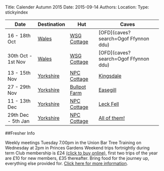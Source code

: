 Title: Calender Autumn 2015
Date: 2015-09-14
Authors:
Location:
Type: stickyindex

|Date              | Destination                          | Hut                                                                                  | Caves                                  |
| ---              |  ---                                 | ---                                                                                  |  ---                                   |
|16 - 18th Oct     | [Wales](caves?search=Wales)          | [WSG Cottage](http://www.wsg.org.uk/html/cottage.htm)                                | [OFD](caves?search=Ogof Ffynnon ddu)   |
|30th Oct - 1st Nov| [Wales](caves?search=Wales)          | [WSG Cottage](http://www.wsg.org.uk/html/cottage.htm)                                | [OFD](caves?search=Ogof Ffynnon ddu)   |
|13 - 15th Nov     | [Yorkshire](caves?search=Yorkshire)  | [NPC Cottage](http://www.northernpennineclub.org.uk/greenclose/greenclose.htm)       | [Kingsdale](caves?search=Kingsdale)    |
|27 - 29th Nov     | [Yorkshire](caves?search=Yorkshire)  | [Bullpot Farm](http://www.rrcpc.org.uk/wordpress/accommodation-booking/bullpot-farm) | [Easegill](caves?search=Easegill)      |
|11 - 13th Dec     | [Yorkshire](caves?search=Yorkshire)  | [NPC Cottage](http://www.northernpennineclub.org.uk/greenclose/greenclose.htm)       | [Leck Fell](caves?search=Leck%20Fell)  |
|29th Dec - 5th Jan| [Yorkshire](caves?search=Yorkshire)  | [NPC Cottage](http://www.northernpennineclub.org.uk/greenclose/greenclose.htm)       | [All of them!](caves?search=Yorkshire) |

##Fresher Info

Weekly meetings Tuesday 7.00pm in the Union Bar
Tree Training on Wednesday at 2pm in Princes Gardens
Weekend trips fortnightly during term
Club membership is £24 [(click to buy online)](https://www.imperialcollegeunion.org/shop/club-society-project-products/caving-products/10187/caving-membership-15-16), first two trips of the year are £10 for new members, £35 thereafter. Bring food for the journey up, everything else provided for. [Click here for more information]({filename}/pages/clubinfo.md).
